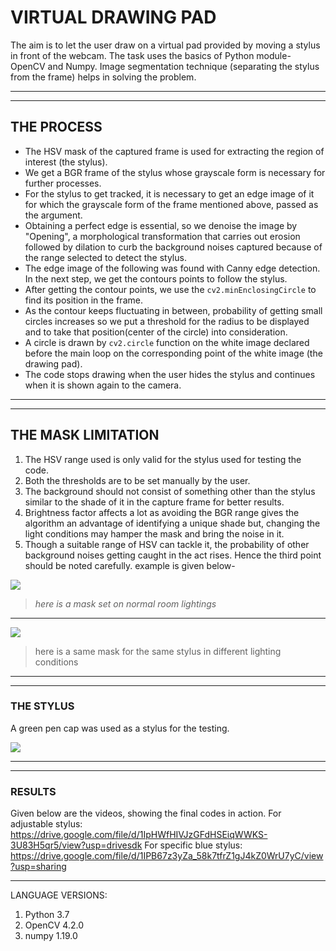 # VIRTUAL DRAWING PAD
The aim is to let the user draw on a virtual pad provided by moving a stylus in front of the webcam. The task uses the basics of Python module- OpenCV and Numpy.
Image segmentation technique (separating the stylus from the frame) helps in solving the problem.


---
---

## THE PROCESS
* The HSV mask of the captured frame is used for extracting the region of interest (the stylus).
* We get a BGR frame of the stylus whose grayscale form is necessary for further processes.
* For the stylus to get tracked, it is necessary to get an edge image of it for which the grayscale form of the frame mentioned above, passed as the argument.
* Obtaining a perfect edge is essential, so we denoise the image by  "Opening", a morphological transformation that carries out erosion followed by dilation to curb the background noises captured because of the range selected to detect the stylus.
* The edge image of the following was found with Canny edge detection. In the next step, we get the contours points to follow the stylus.
* After getting the contour points, we use the `cv2.minEnclosingCircle` to find its position in the frame.
* As the contour keeps fluctuating in between, probability of getting small circles increases so we put a threshold for the radius to be displayed and to take that position(center of the circle) into consideration.
* A circle is drawn by `cv2.circle` function on the white image declared before the main loop on the corresponding point of the white image (the drawing pad).
* The code stops drawing when the user hides the stylus and continues when it is shown again to the camera.



---


---

## THE MASK LIMITATION
1.  The HSV range used is only valid for the stylus used for testing the code.
1. Both the thresholds are to be set manually by the user.
1. The background should not consist of something other than the stylus similar to the shade of it in the capture frame for better results.
1. Brightness factor affects a lot as avoiding the BGR range gives the algorithm an advantage of identifying a unique shade but, changing the light conditions may hamper the mask and bring the noise in it.
1. Though a suitable range of HSV can tackle it, the probability of other background noises getting caught in the act rises. Hence the third point should be noted carefully.
example is given below-

![](https://i.imgur.com/9fVA61K.jpg) 
> *here is a mask set on normal room lightings*
---
![](https://i.imgur.com/kb5tniu.jpg)
> here is a same mask for the same stylus in different lighting conditions
> 
---
---

### THE STYLUS
A green pen cap was used as a stylus for the testing.

![](https://i.imgur.com/MgrLU6a.jpg)

---
---

### RESULTS
Given below are the videos, showing the final codes in action.
For adjustable stylus:
https://drive.google.com/file/d/1IpHWfHIVJzGFdHSEiqWWKS-3U83H5qr5/view?usp=drivesdk
For specific blue stylus:
https://drive.google.com/file/d/1IPB67z3yZa_58k7tfrZ1gJ4kZ0WrU7yC/view?usp=sharing

---

LANGUAGE VERSIONS:
1. Python 3.7 
2. OpenCV 4.2.0
3. numpy 1.19.0

